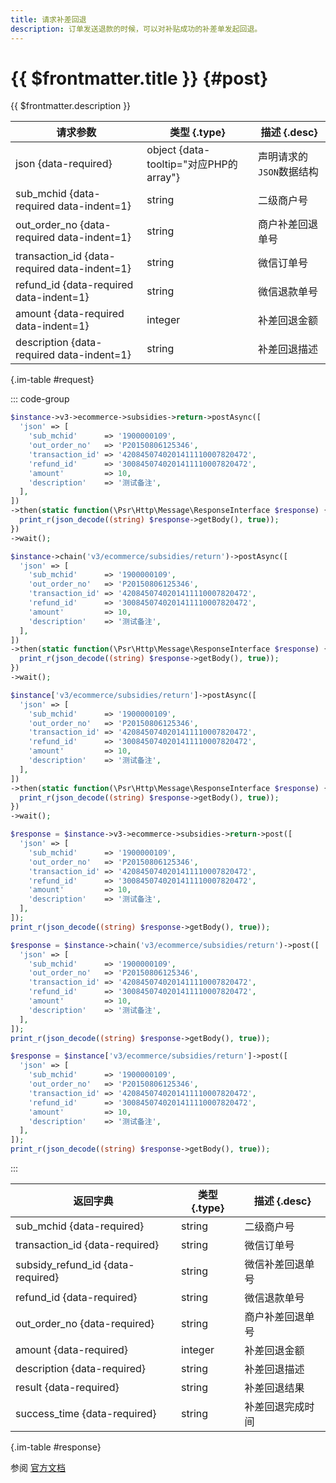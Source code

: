 ```yaml
---
title: 请求补差回退
description: 订单发送退款的时候，可以对补贴成功的补差单发起回退。
---
```


# {{ $frontmatter.title }} {#post}

{{ $frontmatter.description }}

| 请求参数 | 类型 {.type} | 描述 {.desc}
| --- | --- | ---
| json {data-required} | object {data-tooltip="对应PHP的array"} | 声明请求的`JSON`数据结构
| sub_mchid {data-required data-indent=1} | string | 二级商户号
| out_order_no {data-required data-indent=1} | string | 商户补差回退单号
| transaction_id {data-required data-indent=1} | string | 微信订单号
| refund_id {data-required data-indent=1} | string | 微信退款单号
| amount {data-required data-indent=1} | integer | 补差回退金额
| description {data-required data-indent=1} | string | 补差回退描述

{.im-table #request}

::: code-group

```php [异步纯链式]
$instance->v3->ecommerce->subsidies->return->postAsync([
  'json' => [
    'sub_mchid'      => '1900000109',
    'out_order_no'   => 'P20150806125346',
    'transaction_id' => '4208450740201411110007820472',
    'refund_id'      => '3008450740201411110007820472',
    'amount'         => 10,
    'description'    => '测试备注',
  ],
])
->then(static function(\Psr\Http\Message\ResponseInterface $response) {
  print_r(json_decode((string) $response->getBody(), true));
})
->wait();
```

```php [异步声明式]
$instance->chain('v3/ecommerce/subsidies/return')->postAsync([
  'json' => [
    'sub_mchid'      => '1900000109',
    'out_order_no'   => 'P20150806125346',
    'transaction_id' => '4208450740201411110007820472',
    'refund_id'      => '3008450740201411110007820472',
    'amount'         => 10,
    'description'    => '测试备注',
  ],
])
->then(static function(\Psr\Http\Message\ResponseInterface $response) {
  print_r(json_decode((string) $response->getBody(), true));
})
->wait();
```

```php [异步属性式]
$instance['v3/ecommerce/subsidies/return']->postAsync([
  'json' => [
    'sub_mchid'      => '1900000109',
    'out_order_no'   => 'P20150806125346',
    'transaction_id' => '4208450740201411110007820472',
    'refund_id'      => '3008450740201411110007820472',
    'amount'         => 10,
    'description'    => '测试备注',
  ],
])
->then(static function(\Psr\Http\Message\ResponseInterface $response) {
  print_r(json_decode((string) $response->getBody(), true));
})
->wait();
```

```php [同步纯链式]
$response = $instance->v3->ecommerce->subsidies->return->post([
  'json' => [
    'sub_mchid'      => '1900000109',
    'out_order_no'   => 'P20150806125346',
    'transaction_id' => '4208450740201411110007820472',
    'refund_id'      => '3008450740201411110007820472',
    'amount'         => 10,
    'description'    => '测试备注',
  ],
]);
print_r(json_decode((string) $response->getBody(), true));
```

```php [同步声明式]
$response = $instance->chain('v3/ecommerce/subsidies/return')->post([
  'json' => [
    'sub_mchid'      => '1900000109',
    'out_order_no'   => 'P20150806125346',
    'transaction_id' => '4208450740201411110007820472',
    'refund_id'      => '3008450740201411110007820472',
    'amount'         => 10,
    'description'    => '测试备注',
  ],
]);
print_r(json_decode((string) $response->getBody(), true));
```

```php [同步属性式]
$response = $instance['v3/ecommerce/subsidies/return']->post([
  'json' => [
    'sub_mchid'      => '1900000109',
    'out_order_no'   => 'P20150806125346',
    'transaction_id' => '4208450740201411110007820472',
    'refund_id'      => '3008450740201411110007820472',
    'amount'         => 10,
    'description'    => '测试备注',
  ],
]);
print_r(json_decode((string) $response->getBody(), true));
```

:::

| 返回字典 | 类型 {.type} | 描述 {.desc}
| --- | --- | ---
| sub_mchid {data-required} | string | 二级商户号
| transaction_id {data-required} | string | 微信订单号
| subsidy_refund_id {data-required} | string | 微信补差回退单号
| refund_id {data-required} | string | 微信退款单号
| out_order_no {data-required} | string | 商户补差回退单号
| amount {data-required} | integer | 补差回退金额
| description {data-required} | string | 补差回退描述
| result {data-required} | string | 补差回退结果
| success_time {data-required} | string | 补差回退完成时间

{.im-table #response}

参阅 [官方文档](https://pay.weixin.qq.com/doc/v3/partner/4012477636)
